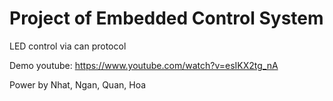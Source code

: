 # Project of Embedded Control System
LED control via can protocol

Demo youtube: https://www.youtube.com/watch?v=esIKX2tg_nA

Power by Nhat, Ngan, Quan, Hoa
